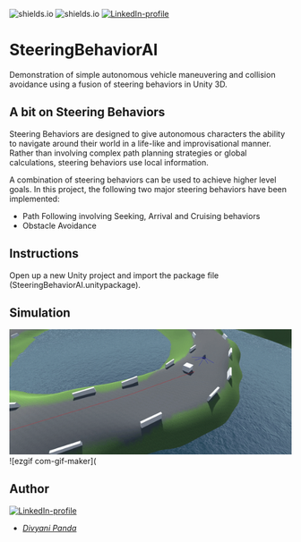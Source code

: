 ![shields.io](https://img.shields.io/badge/MADE%20WITH-Unity3D-red)
![shields.io](https://img.shields.io/badge/platform-Windows-green)
[![LinkedIn-profile](https://img.shields.io/badge/LinkedIn-Divyani-blue.svg)](https://www.linkedin.com/in/divyani-panda-5a8345194/)

# SteeringBehaviorAI
Demonstration of simple autonomous vehicle maneuvering and collision avoidance using a fusion of steering behaviors in Unity 3D.

## A bit on Steering Behaviors
Steering Behaviors are designed to give autonomous characters the ability to navigate around their world in a life-like  and improvisational manner. Rather than involving complex path planning strategies or global calculations, steering behaviors use local information. 

A combination of steering behaviors can  be used to achieve higher level goals. In this project, the following two major steering behaviors have been implemented: 
* Path Following involving Seeking, Arrival and Cruising behaviors
* Obstacle Avoidance 


## Instructions
Open up a new Unity project and import the package file (SteeringBehaviorAI.unitypackage).

## Simulation
![ezgif com-gif-maker](https://github.com/7divs7/SteeringBehaviorAI/blob/main/steering_1.gif)
![ezgif com-gif-maker](

## Author
[![LinkedIn-profile](https://img.shields.io/badge/LinkedIn-Profile-teal.svg)](https://www.linkedin.com/in/divyani-panda-5a8345194/)
* [*Divyani Panda*](https://github.com/7divs7)
